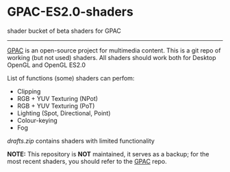 # GPAC-ES2.0-shaders
shader bucket of beta shaders for GPAC

----------

[GPAC](https://github.com/gpac/gpac) is an open-source project for multimedia content. This is a git repo of working (but not used) shaders. All shaders should work both for Desktop OpenGL and OpenGL ES2.0

List of functions (some) shaders can perfom:

 - Clipping
 - RGB + YUV Texturing (NPot)
 - RGB + YUV Texturing (PoT)
 - Lighting (Spot, Directional, Point)
 - Colour-keying
 - Fog
 

 *drafts.zip* contains shaders with limited functionality
 
**NOTE:** This repository is **NOT** maintained, it serves as a backup; for the most recent shaders, you should refer to the [GPAC](https://github.com/gpac/gpac) repo.
